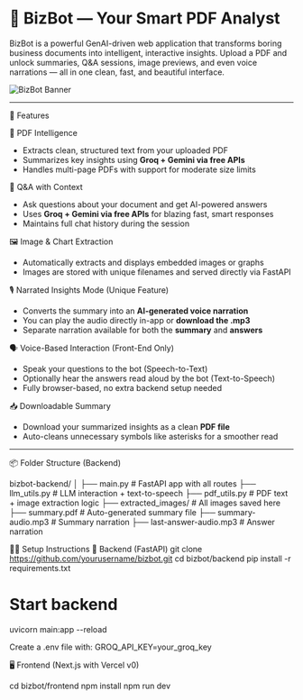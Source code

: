 # 💼 BizBot — Your Smart PDF Analyst

BizBot is a powerful GenAI-driven web application that transforms boring business documents into intelligent, interactive insights. Upload a PDF and unlock summaries, Q&A sessions, image previews, and even voice narrations — all in one clean, fast, and beautiful interface.

![BizBot Banner](https://user-images.githubusercontent.com/yourusername/banner-placeholder.png) <!-- Optional: Replace with your banner -->

---

🚀 Features

📄 PDF Intelligence
- Extracts clean, structured text from your uploaded PDF
- Summarizes key insights using **Groq + Gemini via free APIs**
- Handles multi-page PDFs with support for moderate size limits

🧠 Q&A with Context
- Ask questions about your document and get AI-powered answers
- Uses **Groq + Gemini via free APIs** for blazing fast, smart responses
- Maintains full chat history during the session

🖼️ Image & Chart Extraction
- Automatically extracts and displays embedded images or graphs
- Images are stored with unique filenames and served directly via FastAPI

🎙️ Narrated Insights Mode (Unique Feature)
- Converts the summary into an **AI-generated voice narration**
- You can play the audio directly in-app or **download the .mp3**
- Separate narration available for both the **summary** and **answers**

🗣️ Voice-Based Interaction (Front-End Only)
- Speak your questions to the bot (Speech-to-Text)
- Optionally hear the answers read aloud by the bot (Text-to-Speech)
- Fully browser-based, no extra backend setup needed

📥 Downloadable Summary
- Download your summarized insights as a clean **PDF file**
- Auto-cleans unnecessary symbols like asterisks for a smoother read

---

📦 Folder Structure (Backend)

bizbot-backend/
│
├── main.py               # FastAPI app with all routes
├── llm_utils.py          # LLM interaction + text-to-speech
├── pdf_utils.py          # PDF text + image extraction logic
├── extracted_images/     # All images saved here
├── summary.pdf           # Auto-generated summary file
├── summary-audio.mp3     # Summary narration
├── last-answer-audio.mp3 # Answer narration

🧑‍💻 Setup Instructions
🔌 Backend (FastAPI)
git clone https://github.com/yourusername/bizbot.git
cd bizbot/backend
pip install -r requirements.txt

# Start backend
uvicorn main:app --reload

Create a .env file with:
GROQ_API_KEY=your_groq_key

🖥️ Frontend (Next.js with Vercel v0)

cd bizbot/frontend
npm install
npm run dev
